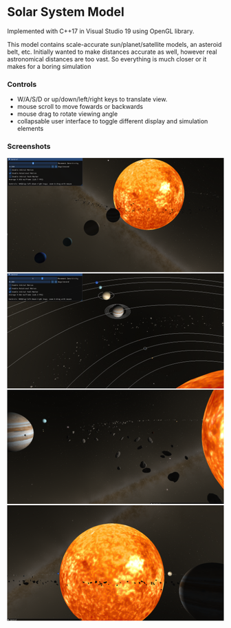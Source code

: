 # Solar System Model

Implemented with C++17 in Visual Studio 19 using OpenGL library.

This model contains scale-accurate sun/planet/satellite models, an asteroid belt, etc.
Initially wanted to make distances accurate as well, however real astronomical distances are too vast.
So everything is much closer or it makes for a boring simulation

### Controls
- W/A/S/D or up/down/left/right keys to translate view.
- mouse scroll to move fowards or backwards
- mouse drag to rotate viewing angle
- collapsable user interface to toggle different display and simulation elements

### Screenshots
![](resources/screenshots/1.png)
![](resources/screenshots/2.png)
![](resources/screenshots/3.png)
![](resources/screenshots/4.png)